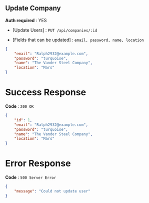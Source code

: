## Update Company

**Auth required** : YES

* [Update Users] : `PUT /api/companies/:id`

* [Fields that can be updated] :  `email, password, name, location`

```json
{
    "email": "Ralph2932@example.com",
    "password": "turquoise",
    "name": "The Vander Steel Company",
    "location": "Mars"
}
```

# Success Response

**Code** : `200 OK`

```json
{
    "id": 1,
    "email": "Ralph2932@example.com",
    "password": "turquoise",
    "name": "The Vander Steel Company",
    "location": "Mars"
}
```

# Error Response

**Code** : `500 Server Error`

```json
{
 	"message": "Could not update user"
}
```
